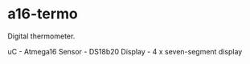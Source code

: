 a16-termo
=========

Digital thermometer.

uC - Atmega16
Sensor - DS18b20
Display - 4 x seven-segment display


